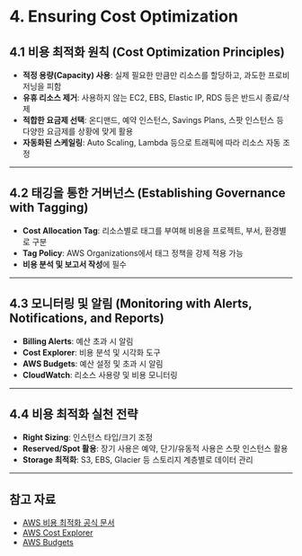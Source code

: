 # 4. Ensuring Cost Optimization

## 4.1 비용 최적화 원칙 (Cost Optimization Principles)

- **적정 용량(Capacity) 사용**: 실제 필요한 만큼만 리소스를 할당하고, 과도한 프로비저닝을 피함
- **유휴 리소스 제거**: 사용하지 않는 EC2, EBS, Elastic IP, RDS 등은 반드시 종료/삭제
- **적합한 요금제 선택**: 온디맨드, 예약 인스턴스, Savings Plans, 스팟 인스턴스 등 다양한 요금제를 상황에 맞게 활용
- **자동화된 스케일링**: Auto Scaling, Lambda 등으로 트래픽에 따라 리소스 자동 조정

---

## 4.2 태깅을 통한 거버넌스 (Establishing Governance with Tagging)

- **Cost Allocation Tag**: 리소스별로 태그를 부여해 비용을 프로젝트, 부서, 환경별로 구분
- **Tag Policy**: AWS Organizations에서 태그 정책을 강제 적용 가능
- **비용 분석 및 보고서 작성**에 필수

---

## 4.3 모니터링 및 알림 (Monitoring with Alerts, Notifications, and Reports)

- **Billing Alerts**: 예산 초과 시 알림
- **Cost Explorer**: 비용 분석 및 시각화 도구
- **AWS Budgets**: 예산 설정 및 초과 시 알림
- **CloudWatch**: 리소스 사용량 및 비용 모니터링

---

## 4.4 비용 최적화 실천 전략

- **Right Sizing**: 인스턴스 타입/크기 조정
- **Reserved/Spot 활용**: 장기 사용은 예약, 단기/유동적 사용은 스팟 인스턴스 활용
- **Storage 최적화**: S3, EBS, Glacier 등 스토리지 계층별로 데이터 관리

---

## 참고 자료

- [AWS 비용 최적화 공식 문서](https://aws.amazon.com/ko/architecture/cost-optimization/)
- [AWS Cost Explorer](https://docs.aws.amazon.com/ko_kr/cost-management/latest/userguide/ce-what-is.html)
- [AWS Budgets](https://docs.aws.amazon.com/ko_kr/cost-management/latest/userguide/budgets-managing-costs.html)
